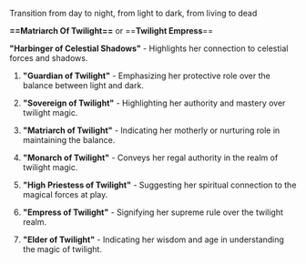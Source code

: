Transition from day to night, from light to dark, from living to dead

**==Matriarch Of Twilight==** or ==**Twilight Empress**==

**"Harbinger of Celestial Shadows"** - Highlights her connection to celestial forces and shadows.

1. **"Guardian of Twilight"** - Emphasizing her protective role over the balance between light and dark.
    
2. **"Sovereign of Twilight"** - Highlighting her authority and mastery over twilight magic.
    
3. **"Matriarch of Twilight"** - Indicating her motherly or nurturing role in maintaining the balance.
    
4. **"Monarch of Twilight"** - Conveys her regal authority in the realm of twilight magic.
    
5. **"High Priestess of Twilight"** - Suggesting her spiritual connection to the magical forces at play.
    
6. **"Empress of Twilight"** - Signifying her supreme rule over the twilight realm.
    
8. **"Elder of Twilight"** - Indicating her wisdom and age in understanding the magic of twilight.